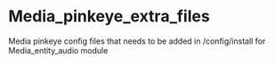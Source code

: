 # Media_pinkeye_extra_files
Media pinkeye config files that needs to be added in /config/install for Media_entity_audio module
